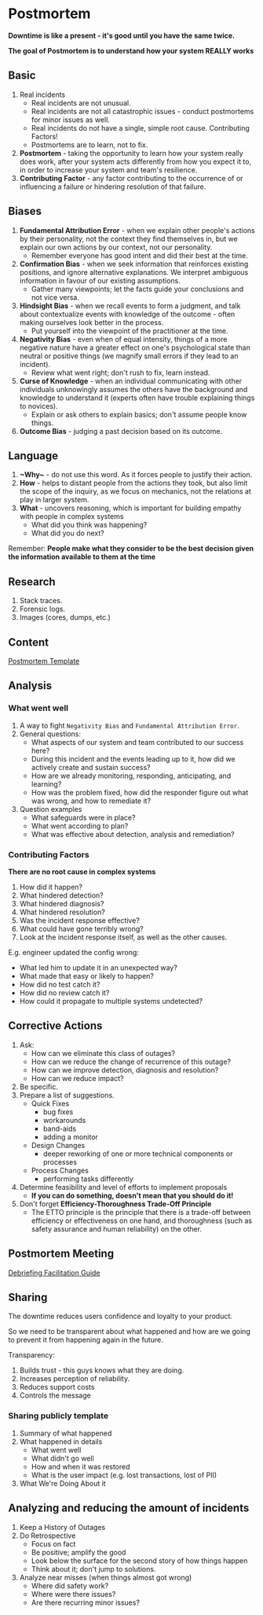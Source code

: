 # Postmortem
**Downtime is like a present - it's good until you have the same twice.**

**The goal of Postmortem is to understand how your system REALLY works**

## Basic
1. Real incidents
    *  Real incidents are not unusual.
    *  Real incidents are not all catastrophic issues - conduct postmortems for minor issues as well.
    *  Real incidents do not have a single, simple root cause. Contributing Factors!
    *  Postmortems are to learn, not to fix.
1. **Postmortem** - taking the opportunity to learn how your system really does work, after your system acts differently from how you expect it to, in order to increase your system and team's resilience.
1. **Contributing Factor** - any factor contributing to the occurrence of or influencing a failure or hindering resolution of that failure.


## Biases
1. **Fundamental Attribution Error** - when we explain other people's actions by their personality, not the context they find themselves in, but we explain our own actions by our context, not our personality.
    * Remember everyone has good intent and did their best at the time.
1. **Confirmation Bias** - when we seek information that reinforces existing positions, and ignore alternative explanations. We interpret ambiguous information in favour of our existing assumptions.
    * Gather many viewpoints; let the facts guide your conclusions and not vice versa.
1. **Hindsight Bias** - when we recall events to form a judgment, and talk about contextualize events with knowledge of the outcome - often making ourselves look better in the process.
    * Put yourself into the viewpoint of the practitioner at the time.
1. **Negativity Bias** - even when of equal intensity, things of a more negative nature have a greater effect on one's psychological state than neutral or positive things (we magnify small errors if they lead to an incident).
    * Review what went right; don't rush to fix, learn instead.
1. **Curse of Knowledge** - when an individual communicating with other individuals unknowingly assumes the others have the background and knowledge to understand it (experts often have trouble explaining things to novices).
    * Explain or ask others to explain basics; don't assume people know things.
1. **Outcome Bias** - judging a past decision based on its outcome.

## Language
1. **~Why~** - do not use this word. As it forces people to justify their action.
1. **How** - helps to distant people from the actions they took, but also limit the scope of the inquiry, as we focus on mechanics, not the relations at play in larger system.
1. **What** - uncovers reasoning, which is important for building empathy with people in complex systems
    * What did you think was happening?
    * What did you do next?

Remember:
**People make what they consider to be the best decision given the information available to them at the time**

## Research
1. Stack traces.
1. Forensic logs.
1. Images (cores, dumps, etc.)


## Content
[Postmortem Template](https://docs.google.com/document/d/1-tKNWXPBsplAtkqXvksLUXS6VoC7D_qD80IGo2EAKbY/edit?usp=sharing)

## Analysis

### What went well
1. A way to fight `Negativity Bias` and `Fundamental Attribution Error`.
1. General questions:
    * What aspects of our system and team contributed to our success here?
    * During this incident and the events leading up to it, how did we actively create and sustain success?
    * How are we already monitoring, responding, anticipating, and learning?
    * How was the problem fixed, how did the responder figure out what was wrong, and how to remediate it?
1. Question examples
    * What safeguards were in place?
    * What went according to plan?
    * What was effective about detection, analysis and remediation?


### Contributing Factors
**There are no root cause in complex systems**
1. How did it happen?
1. What hindered detection?
1. What hindered diagnosis?
1. What hindered resolution?
1. Was the incident response effective?
1. What could have gone terribly wrong?
1. Look at the incident response itself, as well as the other causes.

E.g. engineer updated the config wrong:
* What led him to update it in an unexpected way?
* What made that easy or likely to happen?
* How did no test catch it?
* How did no review catch it?
* How could it propagate to multiple systems undetected?

## Corrective Actions
1. Ask:
    * How can we eliminate this class of outages?
    * How can we reduce the change of recurrence of this outage?
    * How can we improve detection, diagnosis and resolution?
    * How can we reduce impact?
1. Be specific.
1. Prepare a list of suggestions.
    * Quick Fixes
        * bug fixes
        * workarounds
        * band-aids
        * adding a monitor
    * Design Changes
        * deeper reworking of one or more technical components or processes
    * Process Changes
        * performing tasks differently
1. Determine feasibility and level of efforts to implement proposals
    * **If you can do something, doesn't mean that you should do it!**
1. Don't forget **Efficiency-Thoroughness Trade-Off Principle**
    * The ETTO principle is the principle that there is a trade-off between efficiency or effectiveness on one hand, and thoroughness (such as safety assurance and human reliability) on the other.


## Postmortem Meeting
[Debriefing Facilitation Guide](https://extfiles.etsy.com/DebriefingFacilitationGuide.pdf)


## Sharing
The downtime reduces users confidence and loyalty to your product.

So we need to be transparent about what happened and how are we going to prevent it from happening again in the future.

Transparency:
1. Builds trust - this guys knows what they are doing.
1. Increases perception of reliability.
1. Reduces support costs
1. Controls the message

### Sharing publicly template
1. Summary of what happened
1. What happened in details
    * What went well
    * What didn't go well
    * How and when it was restored
    * What is the user impact (e.g. lost transactions, lost of PII)
1. What We're Doing About it


## Analyzing and reducing the amount of incidents
1. Keep a History of Outages
1. Do Retrospective
    * Focus on fact
    * Be positive; amplify the good
    * Look below the surface for the second story of how things happen
    * Think about it; don't jump to solutions.
1. Analyze near misses (when things almost got wrong)
    * Where did safety work?
    * Where were there issues?
    * Are there recurring minor issues?


